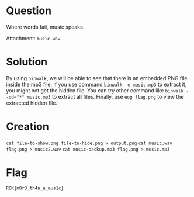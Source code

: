 # Question
Where words fail, music speaks.

Attachment: `music.wav`

# Solution
By using `binwalk`, we will be able to see that there is an embedded PNG file inside the mp3 file. If you use command `binwalk -e music.mp3` to extract it, you might not get the hidden file. You can try other command like `binwalk --dd="*" music.mp3` to extract all files. Finally, use `eog flag.png` to view the extracted hidden file.


# Creation
`cat file-to-show.png file-to-hide.png > output.png`
`cat music.wav flag.png > music2.wav`
`cat music-backup.mp3 flag.png > music.mp3`


# Flag
`ROK{m0r3_th4n_a_mus1c}`
